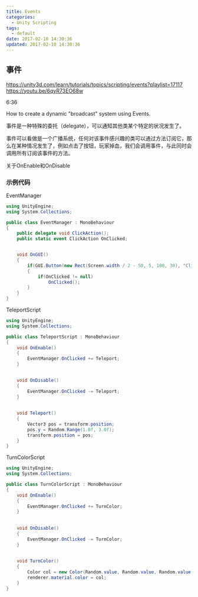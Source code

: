 ```yaml
---
title: Events
categories:
  - Unity Scripting
tags:
  - default
date: 2017-02-10 14:30:36
updated: 2017-02-10 14:30:36
---
```


## 事件

https://unity3d.com/learn/tutorials/topics/scripting/events?playlist=17117
https://youtu.be/6qyR73EO68w

6:36

How to create a dynamic "broadcast" system using Events.

事件是一种特殊的委托（delegate），可以通知其他类某个特定的状况发生了。


事件可以看做是一个广播系统，任何对该事件感兴趣的类可以通过方法订阅它，那么在某种情况发生了，例如点击了按钮，玩家掉血，我们会调用事件，与此同时会调用所有订阅该事件的方法。


关于OnEnable和OnDisable

### 示例代码

EventManager

```cs
using UnityEngine;
using System.Collections;

public class EventManager : MonoBehaviour
{
    public delegate void ClickAction();
    public static event ClickAction OnClicked;


    void OnGUI()
    {
        if(GUI.Button(new Rect(Screen.width / 2 - 50, 5, 100, 30), "Click"))
        {
            if(OnClicked != null)
                OnClicked();
        }
    }
}
```

TeleportScript

```cs
using UnityEngine;
using System.Collections;

public class TeleportScript : MonoBehaviour
{
    void OnEnable()
    {
        EventManager.OnClicked += Teleport;
    }

    
    void OnDisable()
    {
        EventManager.OnClicked -= Teleport;
    }
    
    
    void Teleport()
    {
        Vector3 pos = transform.position;
        pos.y = Random.Range(1.0f, 3.0f);
        transform.position = pos;
    }
}
```

TurnColorScript

```cs
using UnityEngine;
using System.Collections;

public class TurnColorScript : MonoBehaviour 
{
    void OnEnable()
    {
        EventManager.OnClicked += TurnColor;
    }
    
    
    void OnDisable()
    {
        EventManager.OnClicked -= TurnColor;
    }
    
    
    void TurnColor()
    {
        Color col = new Color(Random.value, Random.value, Random.value);
        renderer.material.color = col;
    }
}
```


